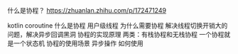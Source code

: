 什么是协程？
https://zhuanlan.zhihu.com/p/172471249

kotlin coroutine
什么是协程
    用户级线程
为什么需要协程
    解决线程切换开销大的问题，解决异步回调黑洞
协程的实现原理
    两类：有栈协程和无栈协程
    一个协程就是一个状态机
协程的使用场景
    异步操作
如何使用
    



